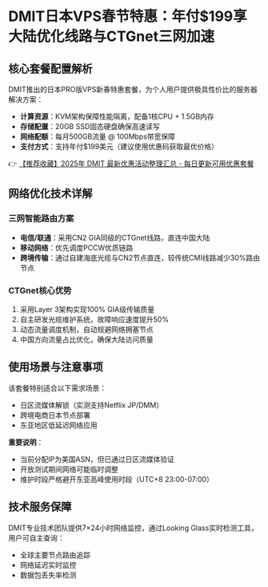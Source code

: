 # DMIT日本VPS春节特惠：年付$199享大陆优化线路与CTGnet三网加速

## 核心套餐配置解析
DMIT推出的日本PRO版VPS新春特惠套餐，为个人用户提供极具性价比的服务器解决方案：
- **计算资源**：KVM架构保障性能隔离，配备1核CPU + 1.5GB内存
- **存储配置**：20GB SSD固态硬盘确保高速读写
- **网络配额**：每月500GB流量 @ 100Mbps带宽保障
- **支付方式**：支持年付$199美元（建议使用优惠码获取最优价格）

👉 [【推荐收藏】2025年 DMIT 最新优惠活动整理汇总 - 每日更新可用优惠套餐](https://bit.ly/dmit_coupon)

## 网络优化技术详解
### 三网智能路由方案
- **电信/联通**：采用CN2 GIA同级的CTGnet线路，直连中国大陆
- **移动网络**：优先调度PCCW优质链路
- **跨境传输**：通过自建海底光缆与CN2节点直连，较传统CMI线路减少30%路由节点

### CTGnet核心优势
1. 采用Layer 3架构实现100% GIA级传输质量
2. 自主研发光缆维护系统，故障响应速度提升50%
3. 动态流量调度机制，自动规避网络拥塞节点
4. 中国方向流量占比优化，确保大陆访问质量

## 使用场景与注意事项
该套餐特别适合以下需求场景：
- 日区流媒体解锁（实测支持Netflix JP/DMM）
- 跨境电商日本节点部署
- 东亚地区低延迟网络应用

**重要说明**：
- 当前分配IP为美国ASN，但已通过日区流媒体验证
- 开放测试期间网络可能临时调整
- 维护时段严格避开东亚高峰使用时段（UTC+8 23:00-07:00）

## 技术服务保障
DMIT专业技术团队提供7×24小时网络监控，通过Looking Glass实时检测工具，用户可自主查询：
- 全球主要节点路由追踪
- 网络延迟实时监控
- 数据包丢失率检测